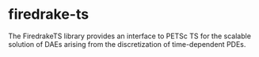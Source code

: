 # firedrake-ts
The FiredrakeTS library provides an interface to PETSc TS for the scalable solution of DAEs arising from the discretization of time-dependent PDEs.
